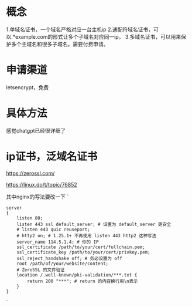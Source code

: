 	
#  概念
1.单域名证书，一个域名严格对应一台主机ip
2.通配符域名证书，可以.*example.com的形式让多个子域名对应同一ip。
3.多域名证书，可以用来保护多个主域名和很多子域名。需要付费申请。

#  申请渠道

  letsencrypt，免费
  
#  具体方法
感觉chatgpt已经很详细了

#  ip证书，泛域名证书

https://zerossl.com/

https://linux.do/t/topic/76852

其中nginx的写法要改一下
`

```
server
{
    listen 80;
    listen 443 ssl default_server; # 设置为 default_server 更安全
    # listen 443 quic reuseport;
    # http2 on; # 1.25.1+ 不再使用 listen 443 http2 这种写法
    server_name 114.5.1.4; # 你的 IP
    ssl_certificate /path/to/your/cert/fullchain.pem;
    ssl_certificate_key /path/to/your/cert/privkey.pem;
    ssl_reject_handshake off; # 务必设置为 off
    root /path/of/your/website/content;
    # ZeroSSL 的文件验证
    location /.well-known/pki-validation/***.txt {
        return 200 "***"; # return 的内容换行用\n表示
    }
}
```
`